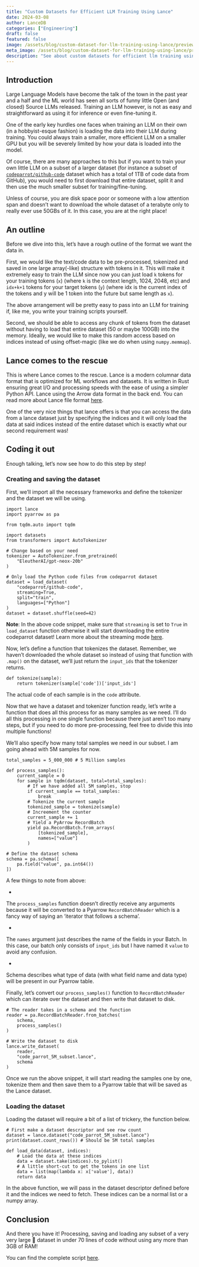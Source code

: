 ```yaml
---
title: "Custom Datasets for Efficient LLM Training Using Lance"
date: 2024-03-08
author: LanceDB
categories: ["Engineering"]
draft: false
featured: false
image: /assets/blog/custom-dataset-for-llm-training-using-lance/preview-image.png
meta_image: /assets/blog/custom-dataset-for-llm-training-using-lance/preview-image.png
description: "See about custom datasets for efficient llm training using lance. Get practical steps, examples, and best practices you can use now."
---
```


## Introduction

Large Language Models have become the talk of the town in the past year and a half and the ML world has seen all sorts of funny little Open (and closed) Source LLMs released. Training an LLM however, is not as easy and straightforward as using it for inference or even fine-tuning it.

One of the early key hurdles one faces when training an LLM on their own (in a hobbyist-esque fashion) is loading the data into their LLM during training. You could always train a smaller, more efficient LLM on a smaller GPU but you will be severely limited by how your data is loaded into the model.

Of course, there are many approaches to this but if you want to train your own little LLM on a subset of a larger dataset (for instance a subset of [`codeparrot/github-code`](https://huggingface.co/datasets/codeparrot/github-code) dataset which has a total of 1TB of code data from GitHub), you would need to first download that entire dataset, split it and then use the much smaller subset for training/fine-tuning.

Unless of course, you are disk space poor or someone with a low attention span and doesn’t want to download the whole dataset of a terabyte only to really ever use 50GBs of it. In this case, you are at the right place!

## An outline

Before we dive into this, let’s have a rough outline of the format we want the data in.

First, we would like the text/code data to be pre-processed, tokenized and saved in one large array(-like) structure with tokens in it. This will make it extremely easy to train the LLM since now you can just load `k` tokens for your training tokens (`x`) (where `k` is the context length, 1024, 2048, etc) and `idx+k+1` tokens for your target tokens (`y`) (where idx is the current index of the tokens and y will be 1 token into the future but same length as `x`).

The above arrangement will be pretty easy to pass into an LLM for training if, like me, you write your training scripts yourself.

Second, we should be able to access any chunk of tokens from the dataset without having to load that entire dataset (50 or maybe 100GB) into the memory. Ideally, we would like to make this random access based on indices instead of using offset-magic (like we do when using `numpy.memmap`).

## Lance comes to the rescue

This is where Lance comes to the rescue. Lance is a modern columnar data format that is optimized for ML workflows and datasets. It is written in Rust ensuring great I/O and processing speeds with the ease of using a simpler Python API. Lance using the Arrow data format in the back end. You can read more about Lance file format [here](https://lancedb.github.io/lance/format.html).

One of the very nice things that lance offers is that you can access the data from a lance dataset just by specifying the indices and it will only load the data at said indices instead of the entire dataset which is exactly what our second requirement was!

## Coding it out

Enough talking, let’s now see how to do this step by step!

### Creating and saving the dataset

First, we’ll import all the necessary frameworks and define the tokenizer and the dataset we will be using.

    import lance
    import pyarrow as pa

    from tqdm.auto import tqdm

    import datasets
    from transformers import AutoTokenizer

    # Change based on your need
    tokenizer = AutoTokenizer.from_pretrained(
        "EleutherAI/gpt-neox-20b"
    )

    # Only load the Python code files from codeparrot dataset
    dataset = load_dataset(
        "codeparrot/github-code",
        streaming=True,
        split="train",
        languages=["Python"]
    )
    dataset = dataset.shuffle(seed=42)

**Note**: In the above code snippet, make sure that `streaming` is set to `True` in `load_dataset` function otherwise it will start downloading the entire codeparrot dataset! Learn more about the streaming mode [here](https://huggingface.co/docs/datasets/en/stream).

Now, let’s define a function that tokenizes the dataset. Remember, we haven’t downloaded the whole dataset so instead of using that function with `.map()` on the dataset, we’ll just return the `input_ids` that the tokenizer returns.

    def tokenize(sample):
        return tokenizer(sample['code'])['input_ids']

The actual code of each sample is in the `code` attribute.

Now that we have a dataset and tokenizer function ready, let’s write a function that does all this process for as many samples as we need. I’ll do all this processing in one single function because there just aren’t too many steps, but if you need to do more pre-processing, feel free to divide this into multiple functions!

We’ll also specify how many total samples we need in our subset. I am going ahead with 5M samples for now.

    total_samples = 5_000_000 # 5 Million samples

    def process_samples():
        current_sample = 0
        for sample in tqdm(dataset, total=total_samples):
            # If we have added all 5M samples, stop
            if current_sample == total_samples:
                break
            # Tokenize the current sample
            tokenized_sample = tokenize(sample)
            # Increement the counter
            current_sample += 1
            # Yield a PyArrow RecordBatch
            yield pa.RecordBatch.from_arrays(
                [tokenized_sample],
                names=["value"]
            )

    # Define the dataset schema
    schema = pa.schema([
        pa.field("value", pa.int64())
    ])

A few things to note from above:

-
The `process_samples` function doesn’t directly receive any arguments because it will be converted to a Pyarrow `RecordBatchReader` which is a fancy way of saying an ‘iterator that follows a schema’.

-
The `names` argument just describes the name of the fields in your Batch. In this case, our batch only consists of `input_ids` but I have named it `value` to avoid any confusion.

-
Schema describes what type of data (with what field name and data type) will be present in our Pyarrow table.

Finally, let’s convert our `process_samples()` function to `RecordBatchReader` which can iterate over the dataset and then write that dataset to disk.

    # The reader takes in a schema and the function
    reader = pa.RecordBatchReader.from_batches(
        schema,
        process_samples()
    )

    # Write the dataset to disk
    lance.write_dataset(
        reader,
        "code_parrot_5M_subset.lance",
        schema
    )

Once we run the above snippet, it will start reading the samples one by one, tokenize them and then save them to a Pyarrow table that will be saved as the Lance dataset.

### Loading the dataset

Loading the dataset will require a bit of a list of trickery, the function below.

    # First make a dataset descriptor and see row count
    dataset = lance.dataset("code_parrot_5M_subset.lance")
    print(dataset.count_rows()) # Should be 5M total samples

    def load_data(dataset, indices):
        # Load the data at these indices
        data = dataset.take(indices).to_pylist()
        # A little short-cut to get the tokens in one list
        data = list(map(lambda x: x['value'], data))
        return data

In the above function, we will pass in the dataset descriptor defined before it and the indices we need to fetch. These indices can be a normal list or a numpy array.

## Conclusion

And there you have it! Processing, saving and loading any subset of a very very large 🤗 dataset in under 70 lines of code without using any more than 3GB of RAM!

You can find the complete script [here](https://gist.github.com/tanaymeh/5285a073f4ad7d7e8aa7e952fe220aa4).
